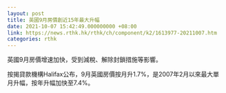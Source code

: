 ```yaml
---
layout: post
title: 英國9月房價創近15年最大升幅
date: 2021-10-07 15:42:49.000000000 +08:00
link: https://news.rthk.hk/rthk/ch/component/k2/1613977-20211007.htm
categories: rthk
---
```


英國9月房價增速加快，受到減稅、解除封鎖措施等影響。

按揭貸款機構Halifax公布，9月英國房價按月升1.7%，是2007年2月以來最大單月升幅，按年升幅加快至7.4%。
